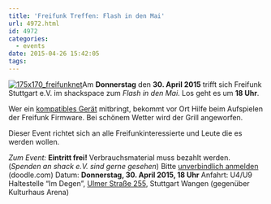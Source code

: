 ```yaml
---
title: 'Freifunk Treffen: Flash in den Mai'
url: 4972.html
id: 4972
categories:
  - events
date: 2015-04-26 15:42:05
tags:
---
```


[![175x170_freifunknet](https://blog.shackspace.de/wp-content/uploads/2014/09/175x170_freifunknet-150x150.png)](https://blog.shackspace.de/wp-content/uploads/2014/09/175x170_freifunknet.png)Am **Donnerstag** den **30\. April 2015** trifft sich Freifunk Stuttgart e.V. im shackspace zum _Flash in den Mai_.
Los geht es um **18 Uhr**.

Wer ein [kompatibles Gerät](http://wiki.freifunk.net/Freifunk_Firmware_Gluon/Hardware) mitbringt, bekommt vor Ort Hilfe beim Aufspielen der Freifunk Firmware. Bei schönem Wetter wird der Grill angeworfen.

Dieser Event richtet sich an alle Freifunkinteressierte und Leute die es werden wollen.

_Zum Event:_
**Eintritt frei!** Verbrauchsmaterial muss bezahlt werden. (_Spenden an shack e.V. sind gerne gesehen_)
Bitte [unverbindlich anmelden](http://doodle.com/cf3pbb4tgrmfacgg) (doodle.com)
Datum: **Donnerstag, 30\. April 2015, 18 Uhr**
Anfahrt: U4/U9 Haltestelle “Im Degen”, [Ulmer Straße 255](https://blog.shackspace.de/?page_id=713), Stuttgart Wangen (gegenüber Kulturhaus Arena)